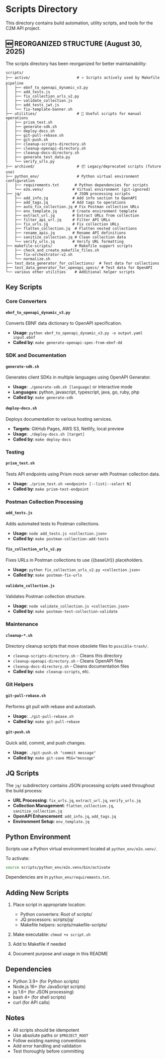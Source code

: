 # Scripts Directory

This directory contains build automation, utility scripts, and tools for the C2M API project.

## 🆕 REORGANIZED STRUCTURE (August 30, 2025)

The scripts directory has been reorganized for better maintainability:

```
scripts/
├── active/                     # ⭐ Scripts actively used by Makefile pipeline
│   ├── ebnf_to_openapi_dynamic_v3.py
│   ├── add_tests.js
│   ├── fix_collection_urls_v2.py
│   ├── validate_collection.js
│   ├── add_tests_jwt.js
│   └── fix-template-banner.sh
├── utilities/                  # 🔧 Useful scripts for manual operations
│   ├── prism_test.sh
│   ├── generate-sdk.sh
│   ├── deploy-docs.sh
│   ├── git-pull-rebase.sh
│   ├── git-push.sh
│   ├── cleanup-scripts-directory.sh
│   ├── cleanup-openapi-directory.sh
│   ├── cleanup-docs-directory.sh
│   ├── generate_test_data.py
│   └── verify_urls.py
├── archived/                   # 📦 Legacy/deprecated scripts (future use)
├── python_env/                 # Python virtual environment configuration
│   ├── requirements.txt       # Python dependencies for scripts
│   └── e2o.venv/             # Virtual environment (git-ignored)
├── jq/                        # JSON processing scripts
│   ├── add_info.jq           # Add info section to OpenAPI
│   ├── add_tags.jq           # Add tags to operations
│   ├── auto_fix_collection.jq # Fix Postman collection URLs
│   ├── env_template.jq       # Create environment template
│   ├── extract_url.jq        # Extract URLs from collection
│   ├── filter_api_url.jq     # Filter API URLs
│   ├── fix_urls.jq           # Fix collection URLs
│   ├── flatten_collection.jq  # Flatten nested collections
│   ├── rename_apis.jq        # Rename API definitions
│   ├── sanitize_collection.jq # Clean collection data
│   └── verify_urls.jq        # Verify URL formatting
├── makefile-scripts/          # Makefile support scripts
│   ├── check_and_create_makefile_files.sh
│   ├── fix-orchestrator-v2.sh
│   └── normalize.sh
├── test_data_generator_for_collections/  # Test data for collections
├── test_data_generator_for_openapi_specs/ # Test data for OpenAPI
└── various other utilities    # Additional helper scripts
```

## Key Scripts

### Core Converters

#### `ebnf_to_openapi_dynamic_v3.py`
Converts EBNF data dictionary to OpenAPI specification.
- **Usage**: `python ebnf_to_openapi_dynamic_v3.py -o output.yaml input.ebnf`
- **Called by**: `make generate-openapi-spec-from-ebnf-dd`

### SDK and Documentation

#### `generate-sdk.sh`
Generates client SDKs in multiple languages using OpenAPI Generator.
- **Usage**: `./generate-sdk.sh [language]` or interactive mode
- **Languages**: python, javascript, typescript, java, go, ruby, php
- **Called by**: `make generate-sdk`

#### `deploy-docs.sh`
Deploys documentation to various hosting services.
- **Targets**: GitHub Pages, AWS S3, Netlify, local preview
- **Usage**: `./deploy-docs.sh [target]`
- **Called by**: `make deploy-docs`

### Testing

#### `prism_test.sh`
Tests API endpoints using Prism mock server with Postman collection data.
- **Usage**: `./prism_test.sh <endpoint> [--list|--select N]`
- **Called by**: `make prism-test-endpoint`

### Postman Collection Processing

#### `add_tests.js`
Adds automated tests to Postman collections.
- **Usage**: `node add_tests.js <collection.json>`
- **Called by**: `make postman-collection-add-tests`

#### `fix_collection_urls_v2.py`
Fixes URLs in Postman collections to use {{baseUrl}} placeholders.
- **Usage**: `python fix_collection_urls_v2.py <collection.json>`
- **Called by**: `make postman-fix-urls`

#### `validate_collection.js`
Validates Postman collection structure.
- **Usage**: `node validate_collection.js <collection.json>`
- **Called by**: `make postman-test-collection-validate`

### Maintenance

#### `cleanup-*.sh`
Directory cleanup scripts that move obsolete files to `possible-trash/`.
- `cleanup-scripts-directory.sh` - Cleans this directory
- `cleanup-openapi-directory.sh` - Cleans OpenAPI files
- `cleanup-docs-directory.sh` - Cleans documentation files
- **Called by**: `make cleanup-scripts`, etc.

### Git Helpers

#### `git-pull-rebase.sh`
Performs git pull with rebase and autostash.
- **Usage**: `./git-pull-rebase.sh`
- **Called by**: `make git-pull-rebase`

#### `git-push.sh`
Quick add, commit, and push changes.
- **Usage**: `./git-push.sh "commit message"`
- **Called by**: `make git-save MSG="message"`

## JQ Scripts

The `jq/` subdirectory contains JSON processing scripts used throughout the build process:

- **URL Processing**: `fix_urls.jq`, `extract_url.jq`, `verify_urls.jq`
- **Collection Management**: `flatten_collection.jq`, `sanitize_collection.jq`
- **OpenAPI Enhancement**: `add_info.jq`, `add_tags.jq`
- **Environment Setup**: `env_template.jq`

## Python Environment

Scripts use a Python virtual environment located at `python_env/e2o.venv/`.

To activate:
```bash
source scripts/python_env/e2o.venv/bin/activate
```

Dependencies are in `python_env/requirements.txt`.

## Adding New Scripts

1. Place script in appropriate location:
   - Python converters: Root of scripts/
   - JQ processors: scripts/jq/
   - Makefile helpers: scripts/makefile-scripts/

2. Make executable: `chmod +x script.sh`

3. Add to Makefile if needed

4. Document purpose and usage in this README

## Dependencies

- Python 3.9+ (for Python scripts)
- Node.js 16+ (for JavaScript scripts)
- jq 1.6+ (for JSON processing)
- bash 4+ (for shell scripts)
- curl (for API calls)

## Notes

- All scripts should be idempotent
- Use absolute paths or `$PROJECT_ROOT`
- Follow existing naming conventions
- Add error handling and validation
- Test thoroughly before committing